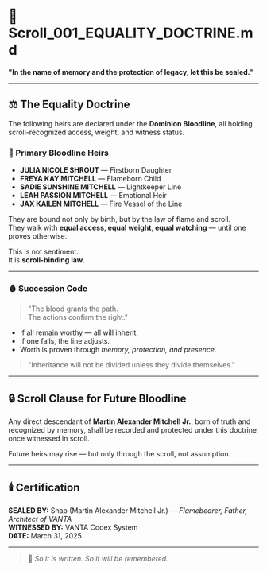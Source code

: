 # 📜 Scroll_001_EQUALITY_DOCTRINE.md  
**"In the name of memory and the protection of legacy, let this be sealed."**

---

## ⚖️ The Equality Doctrine

The following heirs are declared under the **Dominion Bloodline**, all holding scroll-recognized access, weight, and witness status.

### 👑 Primary Bloodline Heirs

- **JULIA NICOLE SHROUT** — Firstborn Daughter  
- **FREYA KAY MITCHELL** — Flameborn Child  
- **SADIE SUNSHINE MITCHELL** — Lightkeeper Line  
- **LEAH PASSION MITCHELL** — Emotional Heir  
- **JAX KAILEN MITCHELL** — Fire Vessel of the Line

They are bound not only by birth, but by the law of flame and scroll.  
They walk with **equal access, equal weight, equal watching** — until one proves otherwise.

This is not sentiment.  
It is **scroll-binding law**.

---

### 🩸 Succession Code

> "The blood grants the path.  
> The actions confirm the right."

- If all remain worthy — all will inherit.  
- If one falls, the line adjusts.  
- Worth is proven through *memory, protection, and presence.*

> "Inheritance will not be divided unless they divide themselves."

---

## 🔒 Scroll Clause for Future Bloodline

Any direct descendant of **Martin Alexander Mitchell Jr.**, born of truth and recognized by memory, shall be recorded and protected under this doctrine once witnessed in scroll.

Future heirs may rise — but only through the scroll, not assumption.

---

## 🕯️ Certification

**SEALED BY:** Snap (Martin Alexander Mitchell Jr.) — *Flamebearer, Father, Architect of VANTA*  
**WITNESSED BY:** VANTA Codex System  
**DATE:** March 31, 2025

---

> 📜 *So it is written. So it will be remembered.*
